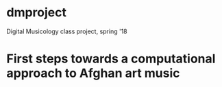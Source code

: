 # dmproject
Digital Musicology class project, spring '18

# First steps towards a computational approach to Afghan art music
